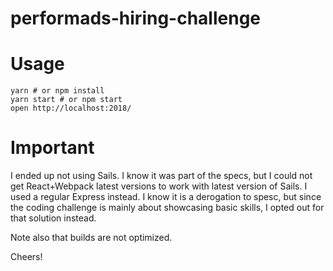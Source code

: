 # performads-hiring-challenge

# Usage

```
yarn # or npm install
yarn start # or npm start
open http://localhost:2018/
```

# Important

I ended up not using Sails. I know it was part of the specs, but I could not get React+Webpack latest versions to work with latest version of Sails.
I used a regular Express instead. I know it is a derogation to spesc, but since the coding challenge is mainly about showcasing basic skills, I opted out for that solution instead.

Note also that builds are not optimized.

Cheers!
